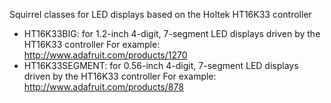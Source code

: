 Squirrel classes for LED displays based on the Holtek HT16K33 controller

- HT16K33BIG: for 1.2-inch 4-digit, 7-segment LED displays driven by the HT16K33 controller
  For example: http://www.adafruit.com/products/1270
- HT16K33SEGMENT: for 0.56-inch 4-digit, 7-segment LED displays driven by the HT16K33 controller
  For example: http://www.adafruit.com/products/878
  
